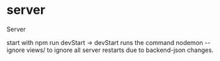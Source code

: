 # server
Server


start with npm run devStart
    -> devStart runs the command nodemon --ignore views/ to ignore all server restarts due to backend-json changes.